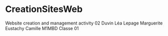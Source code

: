 # CreationSitesWeb
Website creation and management activity 02
Duvin Léa
Lepage Marguerite
Eustachy Camille
M1MBD
Classe 01
